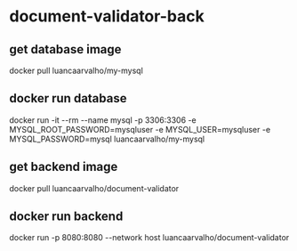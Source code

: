 # document-validator-back

## get database image
docker pull luancaarvalho/my-mysql

## docker run database
docker run -it --rm --name mysql -p 3306:3306 -e MYSQL_ROOT_PASSWORD=mysqluser -e MYSQL_USER=mysqluser -e MYSQL_PASSWORD=mysql luancaarvalho/my-mysql


## get backend image 
docker pull luancaarvalho/document-validator

## docker run backend
docker run -p 8080:8080 --network host luancaarvalho/document-validator

